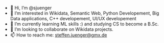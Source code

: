 - 👋 Hi, I’m @sjuenger
- 👀 I’m interested in Wikidata, Semantic Web, Python Developement, Big Data applications, C++ developement, UI/UX developement
- 🌱 I’m currently learning ML skills :) and studying CS to become a B.Sc.
- 💞️ I’m looking to collaborate on Wikidata projects.
- 📫 How to reach me: steffen.juenger@gmx.de
